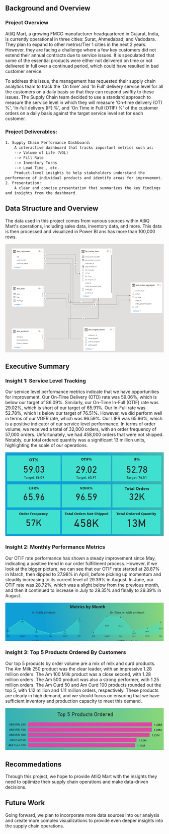 ## Background and Overview

### Project Overview

AtliQ Mart, a growing FMCG manufacturer headquartered in Gujarat, India, is currently operational in three cities: Surat, Ahmedabad, and Vadodara. They plan to expand to other metros/Tier 1 cities in the next 2 years. However, they are facing a challenge where a few key customers did not extend their annual contracts due to service issues. It is speculated that some of the essential products were either not delivered on time or not delivered in full over a continued period, which could have resulted in bad customer service.

To address this issue, the management has requested their supply chain analytics team to track the 'On time' and 'In Full' delivery service level for all the customers on a daily basis so that they can respond swiftly to these issues. The Supply Chain team decided to use a standard approach to measure the service level in which they will measure 'On-time delivery (OT) %', 'In-full delivery (IF) %', and 'On Time in Full (OTIF) %' of the customer orders on a daily basis against the target service level set for each customer.

### Project Deliverables:

    1. Supply Chain Performance Dashboard:
        A interactive dashboard that tracks important metrics such as:
        --> Volume of Life (VOL)
        --> Fill Rate
        --> Inventory Turns
        --> Lead Time , etc.
        Product-level insights to help stakeholders understand the performance of individual products and identify areas for improvement.
    2. Presentation:
        A clear and concise presentation that summarizes the key findings and insights from the dashboard.

## Data Structure and Overview

The data used in this project comes from various sources within AtliQ Mart's operations, including sales data, inventory data, and more. This data is then processed and visualized in Power BI ans has more than 100,000 rows.

![Image Description](https://github.com/Sherwin-14/Atliq_Mart/blob/master/Images/data%20-%20model.png)

## Executive Summary

### Insight 1: Service Level Tracking

Our service level performance metrics indicate that we have opportunities for improvement. Our On-Time Delivery (OTD) rate was 59.06%, which is below our target of 86.09%. Similarly, our On-Time In-Full (OTIF) rate was 29.02%, which is short of our target of 65.91%. Our In-Full rate was 52.78%, which is below our target of 76.51%. However, we did perform well in terms of our VOFR rate, which was 96.59%. Our LIFR was 65.96%, which is a positive indicator of our service level performance. In terms of order volume, we received a total of 32,000 orders, with an order frequency of 57,000 orders. Unfortunately, we had 458,000 orders that were not shipped. Notably, our total ordered quantity was a significant 13 million units, highlighting the scale of our operations.

<p align="center">
  <img src="https://github.com/Sherwin-14/Atliq_Mart/blob/master/Images/insight-1.png" alt="Image Description">
</p>


### Insight 2: Monthly Performance Metrics

Our OTIF rate performance has shown a steady improvement since May, indicating a positive trend in our order fulfillment process. However, if we look at the bigger picture, we can see that our OTIF rate started at 28.87% in March, then dipped to 27.98% in April, before picking up momentum and steadily increasing to its current level of 29.39% in August. In June, our OTIF rate was 28.72%, which was a slight below from the previous month, and then it continued to increase in July to 29.35% and finally to 29.39% in August.

![Image Description](https://github.com/Sherwin-14/Atliq_Mart/blob/master/Images/insight-3.png)


### Insight 3: Top 5 Products Ordered By Customers

Our top 5 products by order volume are a mix of milk and curd products. The Am Milk 250 product was the clear leader, with an impressive 1.28 million orders. The Am 100 Milk product was a close second, with 1.28 million orders. The Am 500 product was also a strong performer, with 1.25 million orders. The Am Curd 50 and Am Curd 100 products rounded out the top 5, with 1.12 million and 1.11 million orders, respectively. These products are clearly in high demand, and we should focus on ensuring that we have sufficient inventory and production capacity to meet this demand.
<p align="center">
  <img src="https://github.com/Sherwin-14/Atliq_Mart/blob/master/Images/top-5.png" alt="Image Description">
</p>



## Recommedations

Through this project, we hope to provide AtliQ Mart with the insights they need to optimize their supply chain operations and make data-driven decisions.

## Future Work

Going forward, we plan to incorporate more data sources into our analysis and create more complex visualizations to provide even deeper insights into the supply chain operations.
